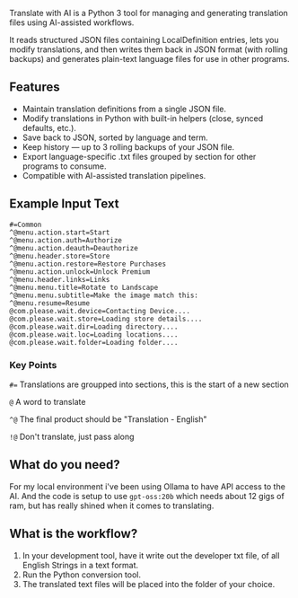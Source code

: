 Translate with AI is a Python 3 tool for managing and generating translation files using AI-assisted workflows.

It reads structured JSON files containing LocalDefinition entries, lets you modify translations, and then writes them back in JSON format (with rolling backups) and generates plain-text language files for use in other programs.

## Features
- Maintain translation definitions from a single JSON file.
- Modify translations in Python with built-in helpers (close, synced defaults, etc.).
- Save back to JSON, sorted by language and term.
- Keep history — up to 3 rolling backups of your JSON file.
- Export language-specific .txt files grouped by section for other programs to consume.
- Compatible with AI-assisted translation pipelines.

## Example Input Text
```
#=Common
^@menu.action.start=Start
^@menu.action.auth=Authorize
^@menu.action.deauth=Deauthorize
^@menu.header.store=Store
^@menu.action.restore=Restore Purchases
^@menu.action.unlock=Unlock Premium
^@menu.header.links=Links
^@menu.menu.title=Rotate to Landscape
^@menu.menu.subtitle=Make the image match this:
^@menu.resume=Resume
@com.please.wait.device=Contacting Device....
@com.please.wait.store=Loading store details....
@com.please.wait.dir=Loading directory....
@com.please.wait.loc=Loading locations....
@com.please.wait.folder=Loading folder....
```
### Key Points

`#=` Translations are groupped into sections, this is the start of a new section

`@` A word to translate

`^@` The final product should be "Translation - English"

`!@` Don't translate, just pass along

## What do you need?

For my local environment i've been using Ollama to have API access to the AI.  And the code is setup to use `gpt-oss:20b` which needs about 12 gigs of ram, but has really shined when it comes to translating.

## What is the workflow?

1. In your development tool, have it write out the developer txt file, of all English Strings in a text format.
2. Run the Python conversion tool.
3. The translated text files will be placed into the folder of your choice.
